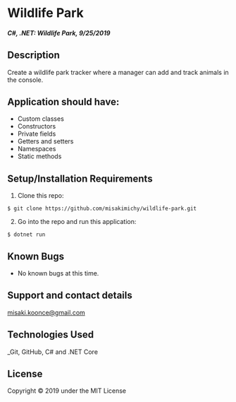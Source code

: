 # Wildlife Park

#### _C#, .NET: Wildlife Park, 9/25/2019_

## Description
Create a wildlife park tracker where a manager can add and track animals in the console. 

## Application should have:
* Custom classes
* Constructors
* Private fields
* Getters and setters
* Namespaces
* Static methods

## Setup/Installation Requirements

1. Clone this repo:
```
$ git clone https://github.com/misakimichy/wildlife-park.git
```

2. Go into the repo and run this application:
```
$ dotnet run
```

## Known Bugs
* No known bugs at this time.

## Support and contact details
 misaki.koonce@gmail.com

## Technologies Used
_Git, GitHub, C# and .NET Core


## License
Copyright © 2019 under the MIT License